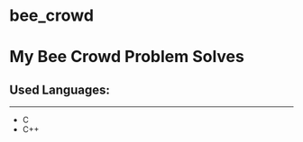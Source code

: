 # bee_crowd

<h1>
  My Bee Crowd Problem Solves
</h1>
<h2>Used Languages:</h2>
<hr>
<p>
  <ul>
    <li>C</li>
    <li>C++</li>
  </ul>
</p>
